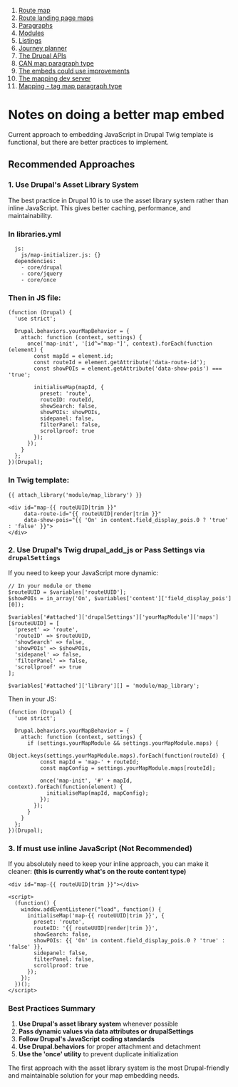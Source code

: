 1. [Route map](route-content-type.md)
2. [Route landing page maps](route-landing-page-content-type.md)
3. [Paragraphs](paragraph-embeds.md)
4. [Modules](relevant-modules.md)
5. [Listings](listing-pages.md)
6. [Journey planner](journey-planner.md)
7. [The Drupal APIs](api.md)
8. [CAN map paragraph type](can.md)
9. [The embeds could use improvements](embed-improvement-notes.md)
10. [The mapping dev server](devserver.md)
11. [Mapping - tag map paragraph type](tagmap.md)

# Notes on doing a better map embed

Current approach to embedding JavaScript in Drupal Twig template is functional, but there are better practices to implement.

## Recommended Approaches
### 1. Use Drupal's Asset Library System
The best practice in Drupal 10 is to use the asset library system rather than inline JavaScript. This gives better caching, performance, and maintainability.

### In libraries.yml
```map_library:
  js:
    js/map-initializer.js: {}
  dependencies:
    - core/drupal
    - core/jquery
    - core/once
```
### Then in JS file:

```
(function (Drupal) {
  'use strict';

  Drupal.behaviors.yourMapBehavior = {
    attach: function (context, settings) {
      once('map-init', '[id^="map-"]', context).forEach(function (element) {
        const mapId = element.id;
        const routeId = element.getAttribute('data-route-id');
        const showPOIs = element.getAttribute('data-show-pois') === 'true';

        initialiseMap(mapId, {
          preset: 'route',
          routeID: routeId,
          showSearch: false,
          showPOIs: showPOIs,
          sidepanel: false,
          filterPanel: false,
          scrollproof: true
        });
      });
    }
  };
})(Drupal);
```
### In Twig template:
```
{{ attach_library('module/map_library') }}

<div id="map-{{ routeUUID|trim }}"
     data-route-id="{{ routeUUID|render|trim }}"
     data-show-pois="{{ 'On' in content.field_display_pois.0 ? 'true' : 'false' }}">
</div>
```

### 2. Use Drupal's Twig drupal_add_js or Pass Settings via `drupalSettings`
If you need to keep your JavaScript more dynamic:

```
// In your module or theme
$routeUUID = $variables['routeUUID'];
$showPOIs = in_array('On', $variables['content']['field_display_pois'][0]);

$variables['#attached']['drupalSettings']['yourMapModule']['maps'][$routeUUID] = [
  'preset' => 'route',
  'routeID' => $routeUUID,
  'showSearch' => false,
  'showPOIs' => $showPOIs,
  'sidepanel' => false,
  'filterPanel' => false,
  'scrollproof' => true
];

$variables['#attached']['library'][] = 'module/map_library';
```

Then in your JS:

```
(function (Drupal) {
  'use strict';

  Drupal.behaviors.yourMapBehavior = {
    attach: function (context, settings) {
      if (settings.yourMapModule && settings.yourMapModule.maps) {
        Object.keys(settings.yourMapModule.maps).forEach(function(routeId) {
          const mapId = 'map-' + routeId;
          const mapConfig = settings.yourMapModule.maps[routeId];

          once('map-init', '#' + mapId, context).forEach(function(element) {
            initialiseMap(mapId, mapConfig);
          });
        });
      }
    }
  };
})(Drupal);
```
### 3. If must use inline JavaScript (Not Recommended)
If you absolutely need to keep your inline approach, you can make it cleaner:
**(this is currently what's on the route content type)**
```
<div id="map-{{ routeUUID|trim }}"></div>

<script>
  (function() {
    window.addEventListener("load", function() {
      initialiseMap('map-{{ routeUUID|trim }}', {
        preset: 'route',
        routeID: '{{ routeUUID|render|trim }}',
        showSearch: false,
        showPOIs: {{ 'On' in content.field_display_pois.0 ? 'true' : 'false' }},
        sidepanel: false,
        filterPanel: false,
        scrollproof: true
      });
    });
  })();
</script>
```

### Best Practices Summary

1. **Use Drupal's asset library system** whenever possible
2. **Pass dynamic values via data attributes or drupalSettings**
3. **Follow Drupal's JavaScript coding standards**
4. **Use Drupal.behaviors** for proper attachment and detachment
5. **Use the 'once' utility** to prevent duplicate initialization

The first approach with the asset library system is the most Drupal-friendly and maintainable solution for your map embedding needs.
